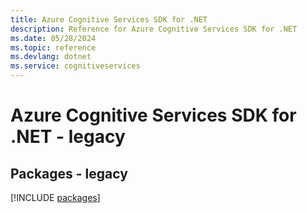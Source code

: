 ```yaml
---
title: Azure Cognitive Services SDK for .NET
description: Reference for Azure Cognitive Services SDK for .NET
ms.date: 05/28/2024
ms.topic: reference
ms.devlang: dotnet
ms.service: cognitiveservices
---
```

# Azure Cognitive Services SDK for .NET - legacy
## Packages - legacy
[!INCLUDE [packages](cognitive-services-index.md)]